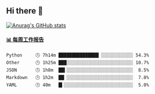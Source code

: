 ## Hi there 👋

[![Anurag's GitHub stats](https://github-readme-stats-orilights.vercel.app/api?username=orilights)](https://github.com/anuraghazra/github-readme-stats)

<!--
**OriLight152/OriLight152** is a ✨ _special_ ✨ repository because its `README.md` (this file) appears on your GitHub profile.

Here are some ideas to get you started:

- 🔭 I’m currently working on ...
- 🌱 I’m currently learning ...
- 👯 I’m looking to collaborate on ...
- 🤔 I’m looking for help with ...
- 💬 Ask me about ...
- 📫 How to reach me: ...
- 😄 Pronouns: ...
- ⚡ Fun fact: ...
-->

<!-- waka-box start -->
#### <a href="https://gist.github.com/92c8d5b388768c10efcba86e82b7c4fb" target="_blank">📊 每周工作报告</a>
```text
Python     🕓 7h14m ███████████████▏░░░░░░░░░░░░ 54.3%
Other      🕓 1h25m ███░░░░░░░░░░░░░░░░░░░░░░░░░ 10.7%
JSON       🕓 1h8m  ██▍░░░░░░░░░░░░░░░░░░░░░░░░░  8.5%
Markdown   🕓 1h2m  ██▏░░░░░░░░░░░░░░░░░░░░░░░░░  7.8%
YAML       🕓 40m   █▍░░░░░░░░░░░░░░░░░░░░░░░░░░  5.0%
```
<!-- Powered by https://github.com/journey-ad/waka-box-go . -->
<!-- waka-box end -->

